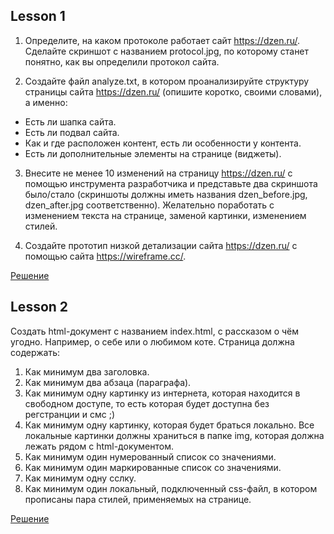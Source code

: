 ## Lesson 1
1. Определите, на каком протоколе работает сайт https://dzen.ru/. 
Сделайте скриншот с названием protocol.jpg, по которому станет понятно, как вы определили протокол сайта.

2. Создайте файл analyze.txt, в котором проанализируйте структуру страницы сайта https://dzen.ru/ (опишите коротко, своими словами), а именно: 
* Есть ли шапка сайта.
* Есть ли подвал сайта.
* Как и где расположен контент, есть ли особенности у контента.
* Есть ли дополнительные элементы на странице (виджеты). 

3. Внесите не менее 10 изменений на страницу https://dzen.ru/ с помощью инструмента разработчика и представьте два скриншота было/стало (скриншоты должны иметь названия dzen_before.jpg, dzen_after.jpg соответственно). Желательно поработать с изменением текста на странице, заменой картинки, изменением стилей.

4. Создайте прототип низкой детализации сайта https://dzen.ru/ с помощью сайта https://wireframe.cc/.

[Решение](lesson1/task1.md)

## Lesson 2
Создать html-документ с названием index.html, с рассказом о чём угодно. Например, о себе или о любимом коте.
Страница должна содержать:
1. Как минимум два заголовка.
2. Как минимум два абзаца (параграфа).
3. Как минимум одну картинку из интернета, которая находится в свободном доступе, то есть которая будет доступна без регстранции и смс ;) 
4. Как минимум одну картинку, которая будет браться локально. Все локальные картинки должны храниться в папке img, которая должна лежать рядом с html-документом.
5. Как минимум один нумерованный список со значениями.
6. Как минимум один маркированные список со значениями.
7. Как минимум одну сслку.
8. Как минимум один локальный, подключенный css-файл, в котором прописаны пара стилей, применяемых на странице.

[Решение](lesson2/index.html)